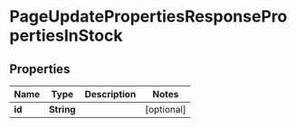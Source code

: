 

# PageUpdatePropertiesResponsePropertiesInStock


## Properties

| Name | Type | Description | Notes |
|------------ | ------------- | ------------- | -------------|
|**id** | **String** |  |  [optional] |



